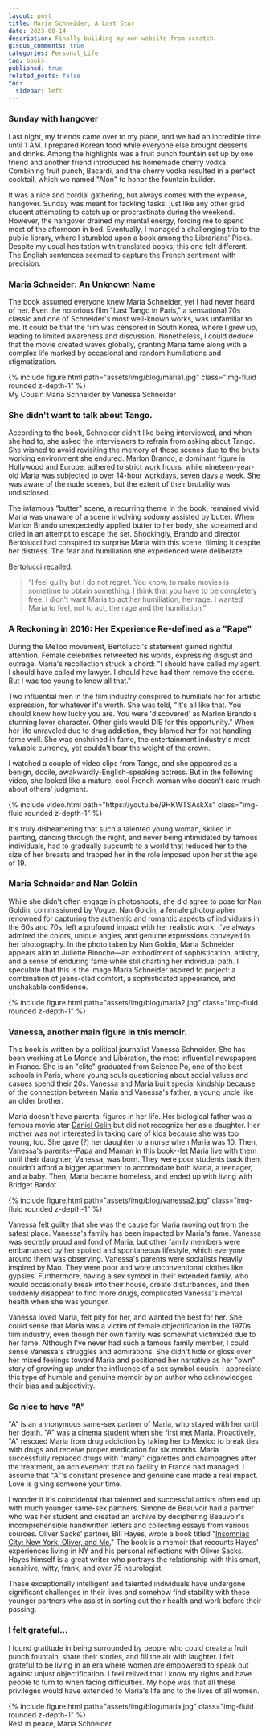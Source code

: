 ```yaml
---
layout: post
title: Maria Schneider; A Lost Star
date: 2023-08-14
description: Finally building my own website from scratch. 
giscus_comments: true
categories: Personal_Life
tag: books
published: true
related_posts: false
toc:
  sidebar: left
---
```



### Sunday with hangover

Last night, my friends came over to my place, and we had an incredible time until 1 AM. I prepared Korean food while everyone else brought desserts and drinks. Among the highlights was a fruit punch fountain set up by one friend and another friend introduced his homemade cherry vodka. Combining fruit punch, Bacardi, and the cherry vodka resulted in a perfect cocktail, which we named "Alon" to honor the fountain builder.

It was a nice and cordial gathering, but always comes with the expense, hangover. Sunday was meant for tackling tasks, just like any other grad student attempting to catch up or procrastinate during the weekend. However, the hangover drained my mental energy, forcing me to spend most of the afternoon in bed. Eventually, I managed a challenging trip to the public library, where I stumbled upon a book among the Librarians' Picks. Despite my usual hesitation with translated books, this one felt different. The English sentences seemed to capture the French sentiment with precision.

### Maria Schneider: An Unknown Name

The book assumed everyone knew Maria Schneider, yet I had never heard of her. Even the notorious film "Last Tango in Paris," a sensational 70s classic and one of Schneider's most well-known works, was unfamiliar to me. It could be that the film was censored in South Korea, where I grew up, leading to limited awareness and discussion. Nonetheless, I could deduce that the movie created waves globally, granting Maria fame along with a complex life marked by occasional and random humiliations and stigmatization.

<div class="row mt-3">
    <div class="col-sm mt-3 mt-md-0">
        {% include figure.html path="assets/img/blog/maria1.jpg" class="img-fluid rounded z-depth-1" %}
    </div>
</div>
<div class="caption">
    My Cousin Maria Schneider by Vanessa Schneider
</div>

### She didn't want to talk about Tango. 

According to the book, Schneider didn't like being interviewed, and when she had to, she asked the interviewers to refrain from asking about Tango. She wished to avoid revisiting the memory of those scenes due to the brutal working environment she endured. Marlon Brando, a dominant figure in Hollywood and Europe, adhered to strict work hours, while nineteen-year-old Maria was subjected to over 14-hour workdays, seven days a week. She was aware of the nude scenes, but the extent of their brutality was undisclosed.

The infamous "butter" scene, a recurring theme in the book, remained vivid. Maria was unaware of a scene involving sodomy assisted by butter. When Marlon Brando unexpectedly applied butter to her body, she screamed and cried in an attempt to escape the set. Shockingly, Brando and director Bertolucci had conspired to surprise Maria with this scene, filming it despite her distress. The fear and humiliation she experienced were deliberate.

Bertolucci [recalled](https://www.newyorker.com/culture/the-front-row/revisiting-bernardo-bertoluccis-artistic-ambitions-and-abuses-in-last-tango-in-paris): 

<blockquote>
    “I feel guilty but I do not regret. You know, to make movies is sometime to obtain something. I think that you have to be completely free. I didn’t want Maria to act her humiliation, her rage. I wanted Maria to feel, not to act, the rage and the humiliation.” 
</blockquote>

### A Reckoning in 2016: Her Experience Re-defined as a "Rape" 

During the MeToo movement, Bertolucci's statement gained rightful attention. Female celebrities retweeted his words, expressing disgust and outrage. Maria's recollection struck a chord: "I should have called my agent. I should have called my lawyer. I should have had them remove the scene. But I was too young to know all that."

Two influential men in the film industry conspired to humiliate her for artistic expression, for whatever it's worth. She was told, "It's all like that. You should know how lucky you are. You were 'discovered' as Marlon Brando's stunning lover character. Other girls would DIE for this opportunity." When her life unraveled due to drug addiction, they blamed her for not handling fame well. She was enshrined in fame, the entertainment industry's most valuable currency, yet couldn't bear the weight of the crown.

I watched a couple of video clips from Tango, and she appeared as a benign, docile, awakwardly-English-speaking actress. But in the following video, she looked like a mature, cool French woman who doesn't care much about others' judgment. 

<div class="row mt-3">
    <div class="col-sm mt-3 mt-md-0">
        {% include video.html path="https://youtu.be/9HKWTSAskXs" class="img-fluid rounded z-depth-1" %}
    </div>
</div>

It's truly disheartening that such a talented young woman, skilled in painting, dancing through the night, and never being intimidated by famous individuals, had to gradually succumb to a world that reduced her to the size of her breasts and trapped her in the role imposed upon her at the age of 19.


### Maria Schneider and Nan Goldin

While she didn't often engage in photoshoots, she did agree to pose for Nan Goldin, commissioned by Vogue. Nan Goldin, a female photographer renowned for capturing the authentic and romantic aspects of individuals in the 60s and 70s, left a profound impact with her realistic work. I've always admired the colors, unique angles, and genuine expressions conveyed in her photography. In the photo taken by Nan Goldin, Maria Schneider appears akin to Juliette Binoche—an embodiment of sophistication, artistry, and a sense of enduring fame while still charting her individual path. I speculate that this is the image Maria Schneider aspired to project: a combination of jeans-clad comfort, a sophisticated appearance, and unshakable confidence.

<div class="row mt-3">
    <div class="col-sm mt-3 mt-md-0">
        {% include figure.html path="assets/img/blog/maria2.jpg" class="img-fluid rounded z-depth-1" %}
    </div>
</div>


### Vanessa, another main figure in this memoir. 

This book is written by a political journalist Vanessa Schneider. She has been working at Le Monde and Libération, the most influential newspapers in France. She is an "elite" graduated from Science Po, one of the best schools in Paris, where young souls questioning about social values and casues spend their 20s. Vanessa and Maria built special kindship because of the connection between Maria and Vanessa's father, a young uncle like an older brother.

Maria doesn't have parental figures in her life. Her biological father was a famous movie star [Daniel Gelin](https://en.wikipedia.org/wiki/Daniel_G%C3%A9lin) but did not recognize her as a daughter. Her mother was not interested in taking care of kids because she was too young, too. She gave (?) her daughter to a nurse when Maria was 10. Then, Vanessa's parents--Papa and Maman in this book--let Maria live with them until their daughter, Vanessa, was born. They were poor students back then, couldn't afford a bigger apartment to accomodate both Maria, a teenager, and a baby. Then, Maria became homeless, and ended up with living with Bridget Bardot. 

<div class="row mt-3">
    <div class="col-sm mt-3 mt-md-0">
        {% include figure.html path="assets/img/blog/vanessa2.jpg" class="img-fluid rounded z-depth-1" %}
    </div>
</div>

Vanessa felt guilty that she was the cause for Maria moving out from the safest place. Vanessa's family has been impacted by Maria's fame. Vanessa was secretly proud and fond of Maria, but other family members were embarrassed by her spoiled and spontaneous lifestyle, which everyone around them was observing. Vanessa's parents were socialists heavily inspired by Mao. They were poor and wore unconventional clothes like gypsies. Furthermore, having a sex symbol in their extended family, who would occasionally break into their house, create disturbances, and then suddenly disappear to find more drugs, complicated Vanessa's mental health when she was younger.

Vanessa loved Maria, felt pity for her, and wanted the best for her. She could sense that Maria was a victim of female objectification in the 1970s film industry, even though her own family was somewhat victimized due to her fame. Although I've never had such a famous family member, I could sense Vanessa's struggles and admirations. She didn't hide or gloss over her mixed feelings toward Maria and positioned her narrative as her "own" story of growing up under the influence of a sex symbol cousin. I appreciate this type of humble and genuine memoir by an author who acknowledges their bias and subjectivity.

### So nice to have "A" 

"A" is an annonymous same-sex partner of Maria, who stayed with her until her death. "A" was a cinema student when she first met Maria.  Proactively, "A" rescued Maria from drug addiction by taking her to Mexico to break ties with drugs and receive proper medication for six months. Maria successfully replaced drugs with "many" cigarettes and champagnes after the treatment, an achievement that no facility in France had managed. I assume that "A"'s constant presence and genuine care made a real impact. Love is giving someone your time.

I wonder if it's coincidental that talented and successful artists often end up with much younger same-sex partners. Simone de Beauvoir had a partner who was her student and created an archive by deciphering Beauvoir's incomprehensible handwritten letters and collecting essays from various sources. Oliver Sacks' partner, Bill Hayes, wrote a book titled "[Insomniac City: New York, Oliver, and Me.](https://www.amazon.com/Insomniac-City-New-York-Oliver/dp/1620404931)" The book is a memoir that recounts Hayes' experiences living in NY and his personal reflections with Oliver Sacks. Hayes himself is a great writer who portrays the relationship with this smart, sensitive, witty, frank, and over 75 neurologist. 

These exceptionally intelligent and talented individuals have undergone significant challenges in their lives and somehow find stability with these younger partners who assist in sorting out their health and work before their passing. 

### I felt grateful... 

I found gratitude in being surrounded by people who could create a fruit punch fountain, share their stories, and fill the air with laughter. I felt grateful to be living in an era where women are empowered to speak out against unjust objectification. I feel relived that I know my rights and have people to turn to when facing difficulties. My hope was that all these privileges would have extended to Maria's life and to the lives of all women.

<div class="row mt-3">
    <div class="col-sm mt-3 mt-md-0">
        {% include figure.html path="assets/img/blog/maria.jpg" class="img-fluid rounded z-depth-1" %}
    </div>
</div>
<div class="caption">
    Rest in peace, Maria Schneider. 
</div>

